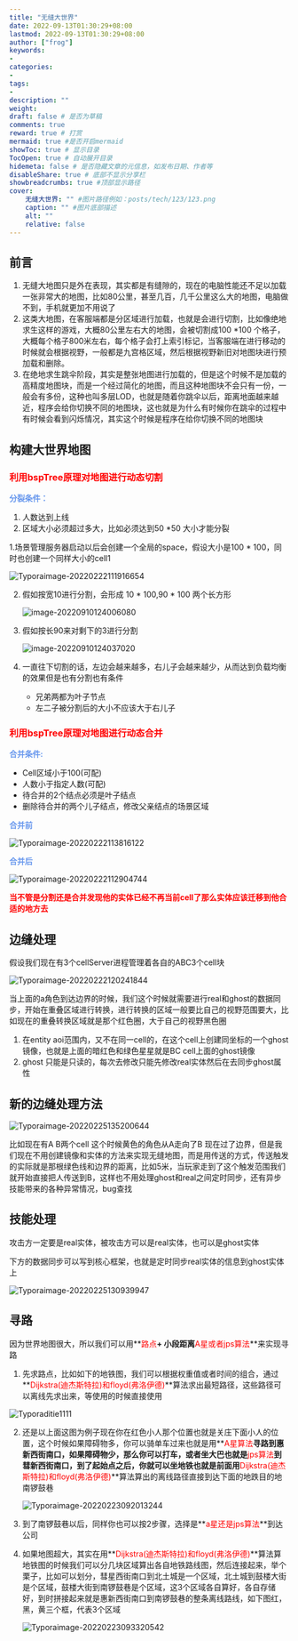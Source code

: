 ```yaml
---
title: "无缝大世界"
date: 2022-09-13T01:30:29+08:00
lastmod: 2022-09-13T01:30:29+08:00
author: ["frog"]
keywords:
-
categories:
-
tags:
-
description: ""
weight:
draft: false # 是否为草稿
comments: true
reward: true # 打赏
mermaid: true #是否开启mermaid
showToc: true # 显示目录
TocOpen: true # 自动展开目录
hidemeta: false # 是否隐藏文章的元信息，如发布日期、作者等
disableShare: true # 底部不显示分享栏
showbreadcrumbs: true #顶部显示路径
cover:
    无缝大世界: "" #图片路径例如：posts/tech/123/123.png
    caption: "" #图片底部描述
    alt: ""
    relative: false
---
```



## 前言

1. 无缝大地图只是外在表现，其实都是有缝隙的，现在的电脑性能还不足以加载一张非常大的地图，比如80公里，甚至几百，几千公里这么大的地图，电脑做不到，手机就更加不用说了
2. 这类大地图，在客服端都是分区域进行加载，也就是会进行切割，比如像绝地求生这样的游戏，大概80公里左右大的地图，会被切割成100 *100 个格子，大概每个格子800米左右，每个格子会打上索引标记，当客服端在进行移动的时候就会根据视野，一般都是九宫格区域，然后根据视野新旧对地图块进行预加载和删除。
3. 在绝地求生跳伞阶段，其实是整张地图进行加载的，但是这个时候不是加载的高精度地图块，而是一个经过简化的地图，而且这种地图块不会只有一份，一般会有多份，这种也叫多层LOD，也就是随着你跳伞以后，距离地面越来越近，程序会给你切换不同的地图块，这也就是为什么有时候你在跳伞的过程中有时候会看到闪烁情况，其实这个时候是程序在给你切换不同的地图块

## 构建大世界地图

###  **<font color='red'>利用bspTree原理对地图进行动态切割</font>**

**<font color='cornflowerblue'>分裂条件：</font>**

1. 人数达到上线
2. 区域大小必须超过多大，比如必须达到50 *50 大小才能分裂

1.场景管理服务器启动以后会创建一个全局的space，假设大小是100 * 100，同时也创建一个同样大小的cell1

![Typoraimage-20220222111916654](Typoraimage-20220222111916654.png)

2. 假如按宽10进行分割，会形成 10 * 100,90 * 100 两个长方形

   ![image-20220910124006080](image-20220910124006080.png)

3. 假如按长90来对剩下的3进行分割

   ![image-20220910124037020](image-20220910124037020.png)

4. 一直往下切割的话，左边会越来越多，右儿子会越来越少，从而达到负载均衡的效果但是也有分割也有条件

   - 兄弟两都为叶子节点
   - 左二子被分割后的大小不应该大于右儿子

###  <font color='red'>利用bspTree原理对地图进行动态合并</font>

**<font color='cornflowerblue'>合并条件:</font>**

- Cell区域小于100(可配)
- 人数小于指定人数(可配)
- 待合并的2个结点必须是叶子结点
- 删除待合并的两个儿子结点，修改父亲结点的场景区域

**<font color='cornflowerblue'>合并前</font>**

![Typoraimage-20220222113816122](Typoraimage-20220222113816122-165310000683010.png)



   **<font color='cornflowerblue'>合并后</font>**

![Typoraimage-20220222112904744](Typoraimage-20220222112904744-165310001528611.png)

 

   **<font color='red'>当不管是分割还是合并发现他的实体已经不再当前cell了那么实体应该迁移到他合适的地方去</font>**

##  边缝处理

   假设我们现在有3个cellServer进程管理着各自的ABC3个cell块

![Typoraimage-20220222120241844](Typoraimage-20220222120241844.png)

当上面的a角色到达边界的时候，我们这个时候就需要进行real和ghost的数据同步，开始在重叠区域进行转换，进行转换的区域一般要比自己的视野范围要大，比如现在的重叠转换区域就是那个红色圈，大于自己的视野黑色圈

1. 在entity aoi范围内，又不在同一cell的，在这个cell上创建同坐标的一个ghost 镜像，也就是上面的暗红色和绿色星星就是BC cell上面的ghost镜像
2. ghost 只能是只读的，每次去修改只能先修改real实体然后在去同步ghost属性

##  新的边缝处理方法

![Typoraimage-20220225135200644](Typoraimage-20220225135200644.png)

比如现在有A B两个cell 这个时候黄色的角色从A走向了B 现在过了边界，但是我们现在不用创建镜像和实体的方法来实现无缝地图，而是用传送的方式，传送触发的实际就是那根绿色线和边界的距离，比如5米，当玩家走到了这个触发范围我们就开始直接把人传送到B，这样也不用处理ghost和real之间定时同步，还有异步技能带来的各种异常情况，bug查找

##  技能处理

攻击方一定要是real实体，被攻击方可以是real实体，也可以是ghost实体

下方的数据同步可以写到核心框架，也就是定时同步real实体的信息到ghost实体上

![Typoraimage-20220225130939947](Typoraimage-20220225130939947.png)

##  寻路

因为世界地图很大，所以我们可以用**<font color='red'>路点</font>**+ 小段距离**<font color='red'>A星或者jps算法</font>**来实现寻路

1. 先求路点，比如如下的地铁图，我们可以根据权重值或者时间的组合，通过**<font color='red'>Dijkstra(迪杰斯特拉)和floyd(弗洛伊德)</font>**算法求出最短路径，这些路径可以离线先求出来，等使用的时候直接使用

![Typoraditie1111](Typoraditie1111.png)

2. 还是以上面这图为例子现在你在红色小人那个位置也就是关庄下面小人的位置，这个时候如果障碍物多，你可以骑单车过来也就是用**<font color='red'>A星算法</font>**寻路到惠新西街南口，如果障碍物少，那么你可以打车，或者坐大巴也就是**<font color='red'>jps算法</font>**到彗新西街南口，到了起始点之后，你就可以坐地铁也就是前面用**<font color='red'>Dijkstra(迪杰斯特拉)和floyd(弗洛伊德)</font>**算法算出的离线路径直接到达下面的地跌目的地南锣鼓巷

   ![Typoraimage-20220223092013244](Typoraimage-20220223092013244-165310007501412.png)

3. 到了南锣鼓巷以后，同样你也可以按2步骤，选择是**<font color='red'>a星还是jps算法</font>**到达公司

4. 如果地图超大，其实在用**<font color='red'>Dijkstra(迪杰斯特拉)和floyd(弗洛伊德)</font>**算法算地铁图的时候我们可以分几块区域算出各自地铁路线图，然后连接起来，举个栗子，比如可以划分，彗星西街南口到北土城是一个区域，北土城到鼓楼大街是个区域，鼓楼大街到南锣鼓巷是个区域，这3个区域各自算好，各自存储好，到时拼接起来就是惠新西街南口到南锣鼓巷的整条离线路线，如下图红，黑，黄三个框，代表3个区域

   ![Typoraimage-20220223093320542](Typoraimage-20220223093320542.png)
